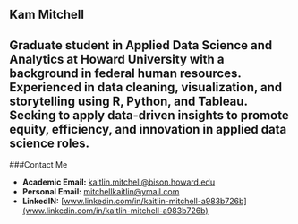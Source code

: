 ## Kam Mitchell 

Graduate student in Applied Data Science and Analytics at Howard University with a background in federal human resources. Experienced in data cleaning, visualization, and storytelling using R, Python, and Tableau. Seeking to apply data-driven insights to promote equity, efficiency, and innovation in applied data science roles.
---

###Contact Me

* **Academic Email:** [kaitlin.mitchell@bison.howard.edu](mailto:kaitlin.mitchell@bison.howard.edu)
* **Personal Email:** [mitchellkaitlin@ymail.com](mailto:mitchellkaitlin@ymail.com)
* **LinkedIN:** [www.linkedin.com/in/kaitlin-mitchell-a983b726b](www.linkedin.com/in/kaitlin-mitchell-a983b726b)
